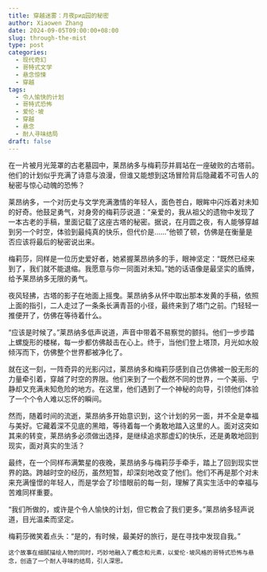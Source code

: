 ```yaml
---
title: 穿越迷雾：月夜рид园的秘密
author: Xiaowen Zhang
date: 2024-09-05T09:00:00+08:00
slug: through-the-mist
type: post
categories:
  - 现代奇幻
  - 哥特式文学
  - 悬念惊悚
  - 穿越
tags:
  - 令人愉快的计划
  - 哥特式恐怖
  - 爱伦·坡
  - 穿越
  - 悬念
  - 耐人寻味结局
draft: false
---
```


在一片被月光笼罩的古老墓园中，莱昂纳多与梅莉莎并肩站在一座破败的古塔前。他们的计划似乎充满了诗意与浪漫，但谁又能想到这场冒险背后隐藏着不可告人的秘密与惊心动魄的恐怖？

莱昂纳多，一个对历史与文学充满激情的年轻人，面色苍白，眼眸中闪烁着对未知的好奇。他鼓足勇气，对身旁的梅莉莎说道：“亲爱的，我从祖父的遗物中发现了一本古老的手稿，里面记载了这座古塔的秘密。据说，在月圆之夜，有人能够穿越到另一个时空，体验到最纯真的快乐，但代价是……”他顿了顿，仿佛是在衡量是否应该将最后的秘密说出来。

梅莉莎，同样是一位历史爱好者，她紧握莱昂纳多的手，眼神坚定：“既然已经来到了，我们就不能退缩。我愿意与你一同面对未知。”她的话语像是最坚实的盾牌，给予莱昂纳多无限的勇气。

夜风轻拂，古塔的影子在地面上摇曳。莱昂纳多从怀中取出那本发黄的手稿，依照上面的指引，二人走过了一条条长满青苔的小径，最终来到了塔门之前。门轻轻一推便开了，仿佛在等待着什么。

“应该是时候了。”莱昂纳多低声说道，声音中带着不易察觉的颤抖。他们一步步踏上螺旋形的楼梯，每一步都仿佛敲击在心上。终于，当他们登上塔顶，月光如水般倾泻而下，仿佛整个世界都被净化了。

就在这一刻，一阵奇异的光影闪过，莱昂纳多和梅莉莎感到自己仿佛被一股无形的力量牵引着，穿越了时空的界限。他们来到了一个截然不同的世界，一个美丽、宁静却又充满未知危险的地方。在这里，他们遇到了一个神秘的向导，引领他们体验了一个个令人难以忘怀的瞬间。

然而，随着时间的流逝，莱昂纳多开始意识到，这个计划的另一面，并不全是幸福与美好。它藏着深不见底的黑暗，等待着每一个勇敢地踏入这里的人。面对这突如其来的转变，莱昂纳多必须做出选择，是继续追求那虚幻的快乐，还是勇敢地回到现实，面对真实的生活？

最终，在一个同样布满繁星的夜晚，莱昂纳多与梅莉莎手牵手，踏上了回到现实世界的路。跨越时空的经历，虽然短暂，却深刻地改变了他们。他们不再是那个对未来充满憧憬的年轻人，而是学会了珍惜眼前的每一刻，理解了真实生活中的幸福与苦难同样重要。

“我们所做的，或许是个令人愉快的计划，但它教会了我们更多。”莱昂纳多轻声说道，目光温柔而坚定。

梅莉莎微笑着点头：“是的，有时候，最美好的旅行，是在寻找中发现自我。”
```
这个故事在细腻描绘人物的同时，巧妙地融入了概念和元素，以爱伦·坡风格的哥特式恐怖与悬念，创造了一个耐人寻味的结局，引人深思。